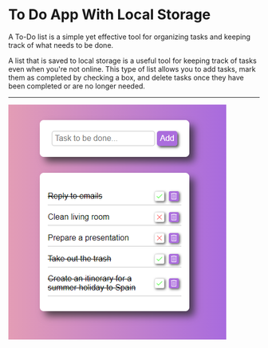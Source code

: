 # To Do App With Local Storage

A To-Do list is a simple yet effective tool for organizing tasks and keeping track of what needs to be done.

A list that is saved to local storage is a useful tool for keeping track of tasks even when you're not online. This type of list allows you to add tasks, mark them as completed by checking a box, and delete tasks once they have been completed or are no longer needed.



---

![My Image](To-Do_list.png)
